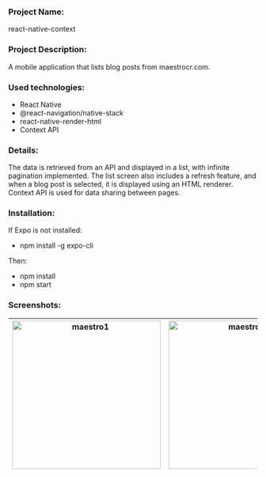 ### Project Name:
react-native-context

### Project Description:

A mobile application that lists blog posts from maestrocr.com.
  
### Used technologies:
- React Native
- @react-navigation/native-stack
- react-native-render-html
- Context API

### Details:
The data is retrieved from an API and displayed in a list, with infinite pagination implemented. The list screen also includes a refresh feature, and when a blog post is selected, it is displayed using an HTML renderer. Context API is used for data sharing between pages.

### Installation:
If Expo is not installed:
- npm install -g expo-cli

Then:
- npm install
- npm start

### Screenshots:

<img src="https://user-images.githubusercontent.com/110386342/233930510-5e32c8a1-10e0-4089-bc1a-d0af14327566.png" alt="maestro1" width="300" /> | <img src="https://user-images.githubusercontent.com/110386342/233930548-10cdceb0-678c-4903-b56f-0814c939fb3c.png" alt="maestro2" width="300" /> | <img src="https://user-images.githubusercontent.com/110386342/233938826-d46928bc-dd69-4603-8424-f0940df960b3.gif" alt="maestro3" width="300" />
--- | --- | ---
